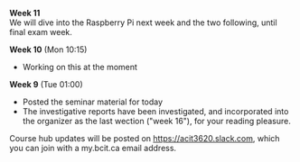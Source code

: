**Week 11**  
We will dive into the Raspberry Pi next week and the two following,
until final exam week.

**Week 10** (Mon 10:15)  
- Working on this at the moment


**Week 9** (Tue 01:00)
- Posted the seminar material for today
- The investigative reports have been investigated, and incorporated
into the organizer as the last wection ("week 16"), for your
reading pleasure.


Course hub updates will be posted on https://acit3620.slack.com, which you
can join with a my.bcit.ca email address.
